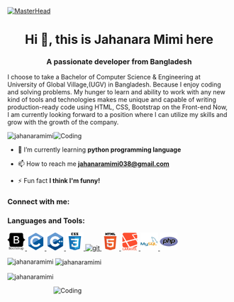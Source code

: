 
[![MasterHead](https://code.iadb.org/sites/default/files/2021-10/CODE_BANNER_1254X433_ENG.gif)](https://rishavchanda.io)
<h1 align="center">Hi 👋, this is Jahanara Mimi here</h1>
<h3 align="center">A passionate developer from Bangladesh</h3>
<p>I choose to take a Bachelor of Computer Science & Engineering at University of Global Village,(UGV) in Bangladesh. Because I enjoy coding and solving problems. My hunger to learn and ability to work with any new kind of tools and technologies makes me unique and capable of writing production-ready code using HTML, CSS, Bootstrap on the Front-end Now, I am currently looking forward to a position where I can utilize my skills and grow with the growth of the company.</p>


<img align="right" alt="Coding" width="400" src="https://cdn.dribbble.com/users/1920348/screenshots/4332641/shot09.gif">

<p align="left"> <img src="https://komarev.com/ghpvc/?username=jahanaramimi&label=Profile%20views&color=0e75b6&style=flat" alt="jahanaramimi" /> </p>

- 🌱 I’m currently learning **python programming language**

- 📫 How to reach me **jahanaramimi038@gmail.com**

- ⚡ Fun fact **I think I'm funny!**

<h3 align="left">Connect with me:</h3>
<p align="left">
</p>

<h3 align="left">Languages and Tools:</h3>
<p align="left"> <a href="https://getbootstrap.com" target="_blank" rel="noreferrer"> <img src="https://raw.githubusercontent.com/devicons/devicon/master/icons/bootstrap/bootstrap-plain-wordmark.svg" alt="bootstrap" width="40" height="40"/> </a> <a href="https://www.cprogramming.com/" target="_blank" rel="noreferrer"> <img src="https://raw.githubusercontent.com/devicons/devicon/master/icons/c/c-original.svg" alt="c" width="40" height="40"/> </a> <a href="https://www.w3schools.com/cpp/" target="_blank" rel="noreferrer"> <img src="https://raw.githubusercontent.com/devicons/devicon/master/icons/cplusplus/cplusplus-original.svg" alt="cplusplus" width="40" height="40"/> </a> <a href="https://www.w3schools.com/css/" target="_blank" rel="noreferrer"> <img src="https://raw.githubusercontent.com/devicons/devicon/master/icons/css3/css3-original-wordmark.svg" alt="css3" width="40" height="40"/> </a> <a href="https://git-scm.com/" target="_blank" rel="noreferrer"> <img src="https://www.vectorlogo.zone/logos/git-scm/git-scm-icon.svg" alt="git" width="40" height="40"/> </a> <a href="https://www.w3.org/html/" target="_blank" rel="noreferrer"> <img src="https://raw.githubusercontent.com/devicons/devicon/master/icons/html5/html5-original-wordmark.svg" alt="html5" width="40" height="40"/> </a> <a href="https://laravel.com/" target="_blank" rel="noreferrer"> <img src="https://raw.githubusercontent.com/devicons/devicon/master/icons/laravel/laravel-plain-wordmark.svg" alt="laravel" width="40" height="40"/> </a> <a href="https://www.mysql.com/" target="_blank" rel="noreferrer"> <img src="https://raw.githubusercontent.com/devicons/devicon/master/icons/mysql/mysql-original-wordmark.svg" alt="mysql" width="40" height="40"/> </a> <a href="https://www.php.net" target="_blank" rel="noreferrer"> <img src="https://raw.githubusercontent.com/devicons/devicon/master/icons/php/php-original.svg" alt="php" width="40" height="40"/> </a> </p>

<p><img align="left" src="https://github-readme-stats.vercel.app/api/top-langs?username=jahanaramimi&show_icons=true&locale=en&layout=compact" alt="jahanaramimi" /></p>

<p>&nbsp;<img align="center" src="https://github-readme-stats.vercel.app/api?username=jahanaramimi&show_icons=true&locale=en" alt="jahanaramimi" /></p>

<p><img align="center" src="https://github-readme-streak-stats.herokuapp.com/?user=jahanaramimi&" alt="jahanaramimi" /></p>
<img align="right" alt="Coding" width="400" src="https://encrypted-tbn0.gstatic.com/images?q=tbn:ANd9GcTwj__c_9TZJCIyiWUeT0F1H4ZTPJ51d4x9Wg&usqp=CAU">
